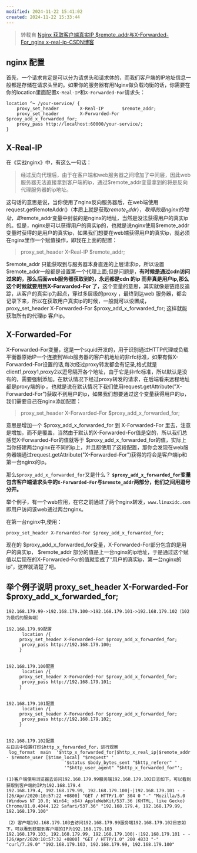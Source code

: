 ```yaml
---
modified: 2024-11-22 15:41:02
created: 2024-11-22 15:33:44
---
```

> 转载自 [Nginx 获取客户端真实IP $remote_addr与X-Forwarded-For_nginx x-real-ip-CSDN博客](https://blog.csdn.net/qq_34556414/article/details/106634895)

## nginx 配置

首先，一个请求肯定是可以分为请求头和请求体的，而我们客户端的IP地址信息一般都是存储在请求头里的。如果你的服务器有用Nginx做负载均衡的话，你需要在你的location里面配置`X-Real-IP`和`X-Forwarded-For`请求头：

```
location ^~ /your-service/ {
    proxy_set_header        X-Real-IP       $remote_addr;
    proxy_set_header        X-Forwarded-For $proxy_add_x_forwarded_for;
    proxy_pass http://localhost:60000/your-service/;
}
```

## X-Real-IP

在《实战nginx》中，有这么一句话：

> 经过反向代理后，由于在客户端和web服务器之间增加了中间层，因此web服务器无法直接拿到客户端的ip，通过$remote_addr变量拿到的将是反向代理服务器的ip地址。

这句话的意思是说，当你使用了nginx反向服务器后，在web端使用request.getRemoteAddr()（本质上就是获取$remote_addr），取得的是nginx的地址，即$remote_addr变量中封装的是nginx的地址，当然是没法获得用户的真实ip的。但是，nginx是可以获得用户的真实ip的，也就是说nginx使用$remote_addr变量时获得的是用户的真实ip，如果我们想要在web端获得用户的真实ip，就必须在nginx里作一个赋值操作，即我在上面的配置：

> proxy_set_header X-Real-IP $remote_addr;

$remote_addr 只能获取到与服务器本身直连的上层请求ip，所以设置 $remote_addr一般都是设置第一个代理上面;但是问题是，**有时候是通过cdn访问过来的，那么后面web服务器获取到的，永远都是cdn 的ip 而非真是用户ip,那么这个时候就要用到X-Forwarded-For 了**，这个变量的意思，其实就像是链路反追踪，从客户的真实ip为起点，穿过多层级的proxy ，最终到达web 服务器，都会记录下来，所以在获取用户真实ip的时候，一般就可以设置成，proxy_set_header X-Forwarded-For $proxy_add_x_forwarded_for; 这样就能获取所有的代理ip 客户ip。 

## X-Forwarded-For

X-Forwarded-For变量，这是一个squid开发的，用于识别通过HTTP代理或负载平衡器原始IP一个连接到Web服务器的客户机地址的非rfc标准，如果有做X-Forwarded-For设置的话,每次经过proxy转发都会有记录,格式就是client1,proxy1,proxy2以逗号隔开各个地址，由于它是非rfc标准，所以默认是没有的，需要强制添加。在默认情况下经过proxy转发的请求，在后端看来远程地址都是proxy端的ip 。也就是说在默认情况下我们使用request.getAttribute("X-Forwarded-For")获取不到用户的ip，如果我们想要通过这个变量获得用户的ip，我们需要自己在nginx添加配置：

> proxy_set_header X-Forwarded-For $proxy_add_x_forwarded_for;

意思是增加一个 $proxy_add_x_forwarded_for 到 X-Forwarded-For 里去，注意是增加，而不是覆盖，当然由于默认的X-Forwarded-For值是空的，所以我们总感觉X-Forwarded-For的值就等于 $proxy_add_x_forwarded_for的值，实际上当你搭建两台nginx在不同的ip上，并且都使用了这段配置，那你会发现在web服务器端通过request.getAttribute("X-Forwarded-For")获得的将会是客户端ip和第一台nginx的ip。

那么`$proxy_add_x_forwarded_for`又是什么？
**`$proxy_add_x_forwarded_for`变量包含客户端请求头中的`X-Forwarded-For`与`$remote_addr`两部分，他们之间用逗号分开。**

举个例子，有一个web应用，在它之前通过了两个nginx转发，`www.linuxidc.com`即用户访问该web通过两台nginx。

在第一台nginx中,使用：

```
proxy_set_header X-Forwarded-For $proxy_add_x_forwarded_for;
```

现在的 $proxy_add_x_forwarded_for变量，X-Forwarded-For部分包含的是用户的真实ip， $remote_addr 部分的值是上一台nginx的ip地址，于是通过这个赋值以后现在的X-Forwarded-For的值就变成了“用户的真实ip，第一台nginx的ip”，这样就清楚了吧。

## 举个例子说明 proxy_set_header X-Forwarded-For $proxy_add_x_forwarded_for;

```
192.168.179.99->192.168.179.100->192.168.179.101->192.168.179.102（102为最后的服务端）
 
192.168.179.99配置
      location /{
     proxy_set_header X-Forwarded-For $proxy_add_x_forwarded_for;
      proxy_pass http://192.168.179.100;
     }
 
 
192.168.179.100配置
      location /{
     proxy_set_header X-Forwarded-For $proxy_add_x_forwarded_for;
      proxy_pass http://192.168.179.101;
     }
 
 
192.168.179.101配置
      location /{
     proxy_set_header X-Forwarded-For $proxy_add_x_forwarded_for;
      proxy_pass http://192.168.179.102;
     }
 
 
192.168.179.102配置
在日志中设置打印$http_x_forwarded_for，进行观察
 log_format  main  '$http_x_forwarded_for|$http_x_real_ip|$remote_addr - $remote_user [$time_local] "$request" '
                      '$status $body_bytes_sent "$http_referer" '
                      '"$http_user_agent" "$http_x_forwarded_for"';
```

```
(1)客户端使用浏览器去访问192.168.179.99服务端192.168.179.102日志如下，可以看到获取到客户端的IP为192.168.179.4
192.168.179.4, 192.168.179.99, 192.168.179.100|-|192.168.179.101 - - [26/Apr/2020:10:57:22 +0800] "GET / HTTP/1.0" 304 0 "-" "Mozilla/5.0 (Windows NT 10.0; Win64; x64) AppleWebKit/537.36 (KHTML, like Gecko) Chrome/81.0.4044.122 Safari/537.36" "192.168.179.4, 192.168.179.99, 192.168.179.100"
 
（2）客户端192.168.179.103去访问192.168.179.99服务端192.168.179.102日志如下，可以看到获取到客户端的IP为192.168.179.103
192.168.179.103, 192.168.179.99, 192.168.179.100|-|192.168.179.101 - - [26/Apr/2020:10:57:32 +0800] "GET / HTTP/1.0" 200 4833 "-" "curl/7.29.0" "192.168.179.103, 192.168.179.99, 192.168.179.100"
```